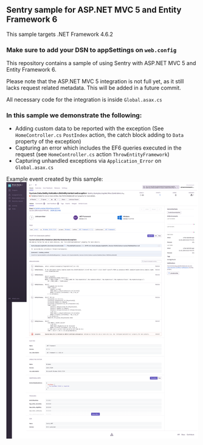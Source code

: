 ﻿## Sentry sample for ASP.NET MVC 5 and Entity Framework 6

This sample targets .NET Framework 4.6.2

### Make sure to add your DSN to appSettings on `web.config`

This repository contains a sample of using Sentry with ASP.NET MVC 5 and Entity Framework 6.

Please note that the ASP.NET MVC 5 integration is not full yet, as it still lacks request related metadata. This will be added in a future commit.

All necessary code for the integration is inside `Global.asax.cs`

### In this sample we demonstrate the following:

* Adding custom data to be reported with the exception (See `HomeController.cs` `PostIndex` action, the catch block adding to `Data` property of the exception)
* Capturing an error which includes the EF6 queries executed in the request (see `HomeController.cs` action `ThrowEntityFramework`)
* Capturing unhandled exceptions via `Application_Error` on `Global.asax.cs`


Example event created by this sample:
![Example event in Sentry](Sentry%20EF6%20sample%20event.png)
